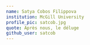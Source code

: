 ```yaml
---
name: Satya Cobos Filippova
institution: McGill University
profile_pic: satcob.jpg
quote: Après nous, le déluge
github_user: satcob
---
```

